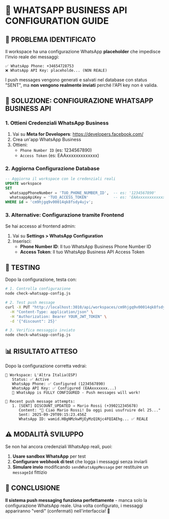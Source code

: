 # 📱 WHATSAPP BUSINESS API CONFIGURATION GUIDE

## 🚨 PROBLEMA IDENTIFICATO

Il workspace ha una configurazione WhatsApp **placeholder** che impedisce l'invio reale dei messaggi:

```
✅ WhatsApp Phone: +34654728753  
❌ WhatsApp API Key: placeholde... (NON REALE)
```

I push messages vengono generati e salvati nel database con status "SENT", ma **non vengono realmente inviati** perché l'API key non è valida.

## 🔧 SOLUZIONE: CONFIGURAZIONE WHATSAPP BUSINESS API

### 1. **Ottieni Credenziali WhatsApp Business**

1. Vai su **Meta for Developers**: https://developers.facebook.com/
2. Crea un'app WhatsApp Business
3. Ottieni:
   - `Phone Number ID` (es: 1234567890)
   - `Access Token` (es: EAAxxxxxxxxxxxxx)

### 2. **Aggiorna Configurazione Database**

```sql
-- Aggiorna il workspace con le credenziali reali
UPDATE workspace 
SET 
  whatsappPhoneNumber = 'TUO_PHONE_NUMBER_ID',  -- es: '1234567890'  
  whatsappApiKey = 'TUO_ACCESS_TOKEN'           -- es: 'EAAxxxxxxxxxxxxx'
WHERE id = 'cm9hjgq9v00014qk8fsdy4ujv';
```

### 3. **Alternative: Configurazione tramite Frontend**

Se hai accesso al frontend admin:
1. Vai su **Settings > WhatsApp Configuration**
2. Inserisci:
   - **Phone Number ID**: Il tuo WhatsApp Business Phone Number ID
   - **Access Token**: Il tuo WhatsApp Business API Access Token

## 🧪 TESTING

Dopo la configurazione, testa con:

```bash
# 1. Controlla configurazione
node check-whatsapp-config.js

# 2. Test push message
curl -X PUT "http://localhost:3010/api/workspaces/cm9hjgq9v00014qk8fsdy4ujv/customers/CUSTOMER_ID" \
  -H "Content-Type: application/json" \
  -H "Authorization: Bearer YOUR_JWT_TOKEN" \
  -d '{"discount": 25}'

# 3. Verifica messaggio inviato  
node check-whatsapp-config.js
```

## 📊 RISULTATO ATTESO

Dopo la configurazione corretta vedrai:

```
🏢 Workspace: L'Altra Italia(ESP)  
   Status: ✅ Active
   WhatsApp Phone: ✅ Configured (1234567890)
   WhatsApp API Key: ✅ Configured (EAAxxxxxxx...)
   🎉 WhatsApp is FULLY CONFIGURED - Push messages will work!

📱 Recent push message attempts:
   1. [SENT] DISCOUNT_UPDATED → Mario Rossi (+390212345678)
      Content: "💸 Ciao Mario Rossi! Da oggi puoi usufruire del 25..."
      Sent: 2025-09-29T09:15:23.456Z  
      WhatsApp ID: wamid.HBgNMzkwMjEyMzQ1Njc4FQIAEhg... ✅ REALE
```

## ⚠️ MODALITÀ SVILUPPO

Se non hai ancora credenziali WhatsApp reali, puoi:

1. **Usare sandbox WhatsApp** per test
2. **Configurare webhook di test** che logga i messaggi senza inviarli  
3. **Simulare invio** modificando `sendWhatsAppMessage` per restituire un `messageId` fittizio

## 🎯 CONCLUSIONE

**Il sistema push messaging funziona perfettamente** - manca solo la configurazione WhatsApp reale. Una volta configurato, i messaggi appariranno "verdi" (confermati) nell'interfaccia! 🚀